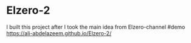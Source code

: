 # Elzero-2
I  built this project after I took the main idea from Elzero-channel
#demo
https://ali-abdelazeem.github.io/Elzero-2/
